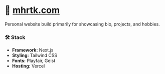 # 🔗 [mhrtk.com](https://mhrtk.com)
Personal website build primarily for showcasing bio, projects, and hobbies.

### 🛠 Stack
- **Framework:** Next.js
- **Styling:** Tailwind CSS
- **Fonts:** Playfair, Geist
- **Hosting:** Vercel
